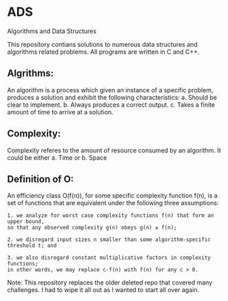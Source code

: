 # ADS
Algorithms and Data Structures

This repository contians solutions to numerous data structures and algorithms related problems.
All programs are written in C and C++.

Algrithms:
----------

An algorithm is a process which given an instance of a specific problem, produces a solution and exhibit the following characteristics:
	a. Should be clear to implement.
	b. Always produces a correct output.
	c. Takes a finite amount of time to arrive at a solution.

Complexity:
-----------

Complexity referes to the amount of resource consumed by an algorithm. It could be either
	a. Time or
	b. Space

Definition of O:
----------------
An efficiency class O(f(n)), for some specific complexity function f(n), is a set of functions that are
equivalent under the following three assumptions:

	1. we analyze for worst case complexity functions f(n) that form an upper bound, 
	so that any observed complexity g(n) obeys g(n) ≤ f(n);
	
	2. we disregard input sizes n smaller than some algorithm-specific threshold t; and
	
	3. we also disregard constant multiplicative factors in complexity functions; 
	in other words, we may replace c·f(n) with f(n) for any c > 0.


Note: This repository replaces the older deleted repo that covered many challenges. 
I had to wipe it all out as I wanted to start all over again. 
